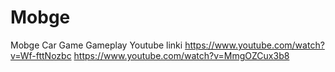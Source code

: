 # Mobge
Mobge Car Game
Gameplay Youtube linki
https://www.youtube.com/watch?v=Wf-fttNozbc
https://www.youtube.com/watch?v=MmgOZCux3b8
